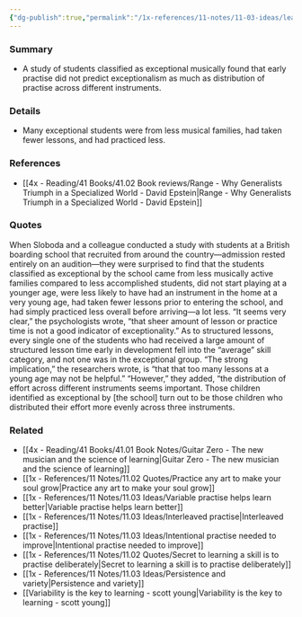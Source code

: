 ```yaml
---
{"dg-publish":true,"permalink":"/1x-references/11-notes/11-03-ideas/learning-multiple-instruments-more-likely-to-result-in-exceptional-musical-ability/","title":"Learning multiple instruments more likely to result in exceptional musical ability","created":"2024-02-14T20:18:28.548+03:00","updated":"2024-02-14T20:18:28.548+03:00"}
---
```



### Summary
- A study of students classified as exceptional musically found that early practise did not predict exceptionalism as much as distribution of practise across different instruments.

### Details
- Many exceptional students were from less musical families, had taken fewer lessons, and had practiced less.

### References
- [[4x - Reading/41 Books/41.02 Book reviews/Range - Why Generalists Triumph in a Specialized World - David Epstein\|Range - Why Generalists Triumph in a Specialized World - David Epstein]]

### Quotes
When Sloboda and a colleague conducted a study with students at a British boarding school that recruited from around the country—admission rested entirely on an audition—they were surprised to find that the students classified as exceptional by the school came from less musically active families compared to less accomplished students, did not start playing at a younger age, were less likely to have had an instrument in the home at a very young age, had taken fewer lessons prior to entering the school, and had simply practiced less overall before arriving—a lot less. “It seems very clear,” the psychologists wrote, “that sheer amount of lesson or practice time is not a good indicator of exceptionality.” As to structured lessons, every single one of the students who had received a large amount of structured lesson time early in development fell into the “average” skill category, and not one was in the exceptional group. “The strong implication,” the researchers wrote, is “that that too many lessons at a young age may not be helpful.”
“However,” they added, “the distribution of effort across different instruments seems important. Those children identified as exceptional by [the school] turn out to be those children who distributed their effort more evenly across three instruments.

### Related
- [[4x - Reading/41 Books/41.01 Book Notes/Guitar Zero - The new musician and the science of learning\|Guitar Zero - The new musician and the science of learning]]
- [[1x - References/11 Notes/11.02 Quotes/Practice any art to make your soul grow\|Practice any art to make your soul grow]]
- [[1x - References/11 Notes/11.03 Ideas/Variable practise helps learn better\|Variable practise helps learn better]]
- [[1x - References/11 Notes/11.03 Ideas/Interleaved practise\|Interleaved practise]]
- [[1x - References/11 Notes/11.03 Ideas/Intentional practise needed to improve\|Intentional practise needed to improve]]
- [[1x - References/11 Notes/11.02 Quotes/Secret to learning a skill is to practise deliberately\|Secret to learning a skill is to practise deliberately]]
- [[1x - References/11 Notes/11.03 Ideas/Persistence and variety\|Persistence and variety]]
- [[Variability is the key to learning - scott young\|Variability is the key to learning - scott young]]